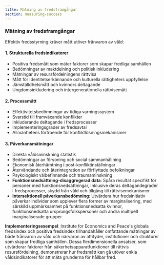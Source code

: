 ```yaml
---
title: Mätning av fredsframgångar
section: measuring-success
---
```


### Mätning av fredsframgångar

Effektiv fredsstyrning kräver mått utöver frånvaron av våld:

#### 1. Strukturella fredsindikatorer
- Positiva fredsmått som mäter faktorer som skapar fredliga samhällen
- Bedömningar av maktdelning och politisk inkludering
- Mätningar av resursfördelningens rättvisa
- Mått för identitetserkännande och kulturella rättigheters uppfyllelse
- Jämställdhetsmått och kvinnors deltagande
- Ungdomsinkludering och intergenerationella rättvisemått

#### 2. Processmått
- Effektivitetsbedömningar av tidiga varningssystem
- Svarstid till framväxande konflikter
- Inkluderande deltagande i fredsprocesser
- Implementeringsgrader av fredsavtal
- Allmänhetens förtroende för konfliktlösningsmekanismer

#### 3. Påverkansmätningar
- Direkta våldsminskning statistik
- Bedömningar av försoning och social sammanhållning
- Ekonomisk återhämtning i post-konfliktinställningar
- Återvändande och återintegration av förflyttade befolkningar
- Psykologiskt välbefinnande och traumaminskning
- **Funktionsnedsättning-disaggregerad data**: Spåra resultat specifikt för personer med funktionsnedsättningar, inklusive deras deltagandegrader i fredsprocesser, skydd från våld och tillgång till rättvisemekanismer
- **Intersektionell påverkansbedömning**: Utvärdera hur fredsinitiativ påverkar individer som upplever flera former av marginalisering, med särskild uppmärksamhet på funktionsnedsatta kvinnor, funktionsnedsatta ursprungsfolkspersoner och andra multipelt marginaliserade grupper

**Implementeringsexempel**: Institute for Economics and Peace's globala fredsindex och positiva fredsindex tillhandahåller omfattande mätningar av både frånvaron av våld och närvaron av attityder, institutioner och strukturer som skapar fredliga samhällen. Dessa flerdimensionella ansatser, som utvärderar faktorer från säkerhetsapparatfunktioner till rättvis resursfördelning, demonstrerar hur fredsmått kan gå utöver enkla våldsindikatorer för att mäta grunderna för hållbar fred.
